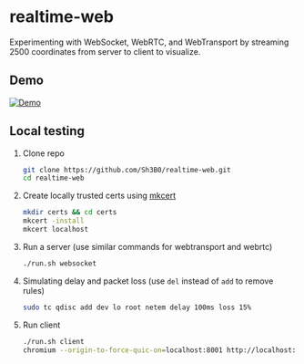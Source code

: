 # realtime-web

Experimenting with WebSocket, WebRTC, and WebTransport by streaming 2500 coordinates from server to client to visualize.

## Demo

[![Demo](https://img.youtube.com/vi/8PWr6jvGsmQ/0.jpg)](https://www.youtube.com/watch?v=8PWr6jvGsmQ/0.jpg)

## Local testing

1. Clone repo
    ```bash
    git clone https://github.com/Sh3B0/realtime-web.git
    cd realtime-web
    ```

2. Create locally trusted certs using [mkcert](https://github.com/FiloSottile/mkcert) 
    ```bash
    mkdir certs && cd certs
    mkcert -install
    mkcert localhost
    ```

3. Run a server (use similar commands for webtransport and webrtc)
    ```bash
    ./run.sh websocket
    ```

4. Simulating delay and packet loss (use `del` instead of `add` to remove rules)
    ```bash
    sudo tc qdisc add dev lo root netem delay 100ms loss 15%
    ```
    
5. Run client
    ```bash
    ./run.sh client
    chromium --origin-to-force-quic-on=localhost:8001 http://localhost:3000
    ```

